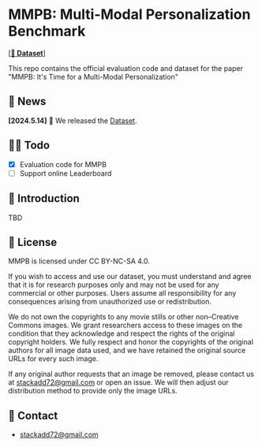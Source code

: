 # MMPB: Multi-Modal Personalization Benchmark

[[**🤗 Dataset**](https://huggingface.co/datasets/stackadd/MMPB)]

This repo contains the official evaluation code and dataset for the paper "MMPB: It's Time for a Multi-Modal Personalization"


## 📜 News

**[2024.5.14]** 🚀 We released the [Dataset](https://huggingface.co/datasets/stackadd/MMPB).

## 👨‍💻 Todo

- [x] Evaluation code for MMPB
- [ ] Support online Leaderboard

## 👀 Introduction

TBD

## 📜 License

MMPB is licensed under CC BY-NC-SA 4.0.

If you wish to access and use our dataset, you must understand and agree that it is for research purposes only and may not be used for any commercial or other purposes. Users assume all responsibility for any consequences arising from unauthorized use or redistribution.

We do not own the copyrights to any movie stills or other non–Creative Commons images. We grant researchers access to these images on the condition that they acknowledge and respect the rights of the original copyright holders. We fully respect and honor the copyrights of the original authors for all image data used, and we have retained the original source URLs for every such image.

If any original author requests that an image be removed, please contact us at [stackadd72@gmail.com](stackadd72@gmail.com) or open an issue. We will then adjust our distribution method to provide only the image URLs.


## 📧 Contact

- [stackadd72@gmail.com](stackadd72@gmail.com)

